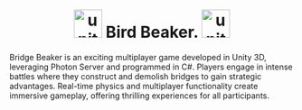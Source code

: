 # 
<h1 align ="center"> <img width="50" height="50" src="https://img.icons8.com/ios/50/unity.png" alt="unity"/> Bird Beaker. <img width="50" height="50" src="https://img.icons8.com/ios/50/unity.png" alt="unity"/></h1>
Bridge Beaker is an exciting multiplayer game developed in Unity 3D, leveraging Photon Server and programmed in C#. Players engage in intense battles where they construct and demolish bridges to gain strategic advantages. Real-time physics and multiplayer functionality create immersive gameplay, offering thrilling experiences for all participants.
